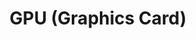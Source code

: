 ---
title: "GPU (Graphics Card)"
description: "Turns ones and zeros into pretty pixels and makes gamers go broke"
---